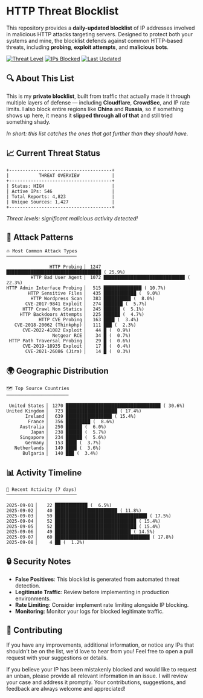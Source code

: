 # HTTP Threat Blocklist

This repository provides a **daily-updated blocklist** of IP addresses involved in malicious HTTP attacks targeting servers. Designed to protect both your systems and mine, the blocklist defends against common HTTP-based threats, including **probing**, **exploit attempts**, and **malicious bots**.

[![Threat Level](https://img.shields.io/badge/Threat%20Level-HIGH-red)](.)
[![IPs Blocked](https://img.shields.io/badge/IPs%20Blocked-546-blue)](.)
[![Last Updated](https://img.shields.io/badge/Updated-2025--09--08-brightgreen)](.)

## 🔍 About This List

This is my **private blocklist**, built from traffic that actually made it through multiple layers of defense — including **Cloudflare**, **CrowdSec**, and IP rate limits. I also block entire regions like **China** and **Russia**, so if something shows up here, it means it **slipped through all of that** and still tried something shady.

*In short: this list catches the ones that got further than they should have.*

## 📈 Current Threat Status

```
+--------------------------------------+
|           THREAT OVERVIEW            |
+--------------------------------------+
| Status: HIGH                         |
| Active IPs: 546                      |
| Total Reports: 4,823                 |
| Unique Sources: 1,427                |
+--------------------------------------+
```

*Threat levels: significant malicious activity detected!*

## 🎯 Attack Patterns

```
🔥 Most Common Attack Types
──────────────────────────

                HTTP Probing ▏ 1247 ███████████████████████████████████ ( 25.9%)
         HTTP Bad User Agent ▏ 1072 ██████████████████████████████ ( 22.3%)
HTTP Admin Interface Probing ▏  515 ██████████████ ( 10.7%)
        HTTP Sensitive Files ▏  435 ████████████ (  9.0%)
         HTTP Wordpress Scan ▏  383 ██████████ (  8.0%)
       CVE-2017-9841 Exploit ▏  274 ███████ (  5.7%)
      HTTP Crawl Non Statics ▏  245 ██████ (  5.1%)
     HTTP Backdoors Attempts ▏  225 ██████ (  4.7%)
            HTTP CVE Probing ▏  163 ████ (  3.4%)
   CVE-2018-20062 (Thinkphp) ▏  111 ███ (  2.3%)
      CVE-2022-41082 Exploit ▏   44 █ (  0.9%)
                 Netgear RCE ▏   34 █ (  0.7%)
 HTTP Path Traversal Probing ▏   29 █ (  0.6%)
      CVE-2019-18935 Exploit ▏   17 █ (  0.4%)
       CVE-2021-26086 (Jira) ▏   14 █ (  0.3%)
```

## 🌍 Geographic Distribution

```
🗺️ Top Source Countries
───────────────────────

 United States ▏ 1270 ███████████████████████████████████ ( 30.6%)
United Kingdom ▏  723 ███████████████████ ( 17.4%)
       Ireland ▏  639 █████████████████ ( 15.4%)
        France ▏  356 █████████ (  8.6%)
     Australia ▏  250 ██████ (  6.0%)
         Japan ▏  238 ██████ (  5.7%)
     Singapore ▏  234 ██████ (  5.6%)
       Germany ▏  153 ████ (  3.7%)
   Netherlands ▏  149 ████ (  3.6%)
      Bulgaria ▏  140 ███ (  3.4%)
```

## 📊 Activity Timeline

```
📅 Recent Activity (7 days)
──────────────────────────

2025-09-01 ▏   22 ████████████ (  6.5%)
2025-09-02 ▏   40 ███████████████████████ ( 11.8%)
2025-09-03 ▏   59 ██████████████████████████████████ ( 17.5%)
2025-09-04 ▏   52 ██████████████████████████████ ( 15.4%)
2025-09-05 ▏   52 ██████████████████████████████ ( 15.4%)
2025-09-06 ▏   49 ████████████████████████████ ( 14.5%)
2025-09-07 ▏   60 ███████████████████████████████████ ( 17.8%)
2025-09-08 ▏    4 ██ (  1.2%)
```

## 🔒 Security Notes

- **False Positives**: This blocklist is generated from automated threat detection.
- **Legitimate Traffic**: Review before implementing in production environments.
- **Rate Limiting**: Consider implement rate limiting alongside IP blocking.
- **Monitoring**: Monitor your logs for blocked legitimate traffic.

## 🤝 Contributing

If you have any improvements, additional information, or notice any IPs that shouldn't be on the list, we'd love to hear from you! Feel free to open a pull request with your suggestions or details.

If you believe your IP has been mistakenly blocked and would like to request an unban, please provide all relevant information in an issue. I will review your case and address it promptly. Your contributions, suggestions, and feedback are always welcome and appreciated!